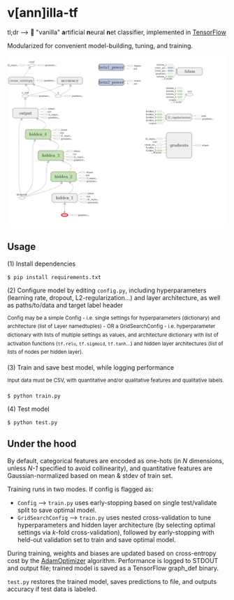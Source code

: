 # v[ann]illa-tf

tl;dr --> :ice_cream: "vanilla" **a**rtificial **n**eural **n**et classifier, implemented in [TensorFlow](https://github.com/tensorflow/tensorflow)

Modularized for convenient model-building, tuning, and training.

<img src="docs/graphdef.png" title="Tensorboard viz of sample model" alt="Tensorboard viz of sample model" align="middle" width="750"/>

## Usage
(1) Install dependencies

```
$ pip install requirements.txt
```

(2) Configure model by editing ```config.py```, including hyperparameters (learning rate, dropout, L2-regularization...) and layer architecture, as well as paths/to/data and target label header

<sup> Config may be a simple Config - i.e. single settings for hyperparameters (dictionary) and architecture (list of Layer namedtuples) - OR a GridSearchConfig - i.e. hyperparameter dictionary with lists of multiple settings as values, and architecture dictionary with list of activation functions (```tf.relu```, ```tf.sigmoid```, ```tf.tanh```...) and hidden layer architectures (list of lists of nodes per hidden layer).</sup>

(3) Train and save best model, while logging performance

<sup> Input data must be CSV, with quantitative and/or qualitative features and qualitative labels.</sup>

```
$ python train.py
```

(4) Test model
```
$ python test.py
```

## Under the hood
By default, categorical features are encoded as one-hots (in *N* dimensions, unless *N-1* specified to avoid collinearity), and quantitative features are Gaussian-normalized based on mean & stdev of train set.

Training runs in two modes. If config is flagged as:

* ```Config``` --> ```train.py``` uses early-stopping based on single test/validate split to save optimal model.
* ```GridSearchConfig``` --> ```train.py``` uses nested cross-validation to tune hyperparameters and hidden layer architecture (by selecting optimal settings via *k*-fold cross-validation), followed by early-stopping with held-out validation set to train and save optimal model.

During training, weights and biases are updated based on cross-entropy cost by the [AdamOptimizer](http://arxiv.org/pdf/1412.6980.pdf) algorithm. Performance is logged to STDOUT and output file; trained model is saved as a TensorFlow graph_def binary.

```test.py``` restores the trained model, saves predictions to file, and outputs accuracy if test data is labeled.
